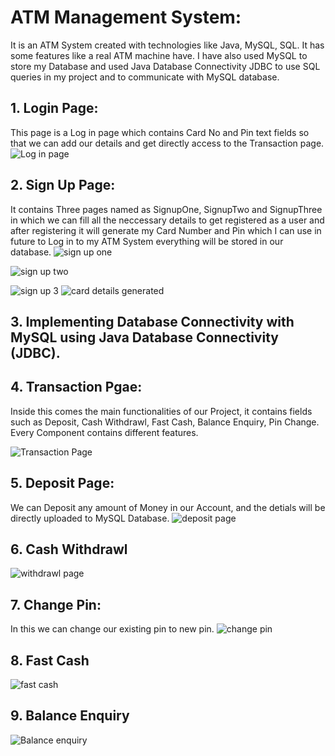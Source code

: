 # ATM Management System:
It is an ATM System created with technologies like Java, MySQL, SQL. It has some features like a real ATM machine have. I have also used MySQL to store my Database and used Java Database Connectivity JDBC to use SQL queries in my project and to communicate with MySQL database.

## 1. Login Page:
This page is a Log in page which contains Card No and Pin text fields so that we can add our details and get directly access to the Transaction page.
![Log in page](https://user-images.githubusercontent.com/92166528/200181334-917f5548-7b76-4db7-8d1c-29399cf1246d.png)


## 2. Sign Up Page:
It contains Three pages named as SignupOne, SignupTwo and SignupThree in which we can fill all the neccessary details to get registered as a user and after registering it will generate my Card Number and Pin which I can use in future to Log in to my ATM System everything will be stored in our database.
![sign up one](https://user-images.githubusercontent.com/92166528/200181546-8df50e26-325f-45fd-b0ab-958a21df5841.png)

![sign up two](https://user-images.githubusercontent.com/92166528/200181558-ec07da39-7f26-49a0-ade4-deda117046f0.png)

![sign up 3](https://user-images.githubusercontent.com/92166528/200181564-c9429f4d-8558-4bfd-98f0-51e1f17e4eaf.png)
![card details generated](https://user-images.githubusercontent.com/92166528/200181575-9eace26d-ddce-4000-95c2-eea765987ce8.png)





## 3. Implementing Database Connectivity with MySQL using Java Database Connectivity (JDBC).

## 4. Transaction Pgae:
Inside this comes the main functionalities of our Project, it contains fields such as Deposit, Cash Withdrawl, Fast Cash, Balance Enquiry, Pin Change. Every Component contains different features.

![Transaction Page](https://user-images.githubusercontent.com/92166528/200181579-e588e610-5a7c-4ee9-80db-4c0f431a856d.png)


## 5. Deposit Page:
We can Deposit any amount of Money in our Account, and the detials will be directly uploaded to MySQL Database.
![deposit page](https://user-images.githubusercontent.com/92166528/200181585-b034a5c4-9e07-4f8c-b716-409948f7b705.png)


## 6. Cash Withdrawl
![withdrawl page](https://user-images.githubusercontent.com/92166528/200181588-9042947b-a876-46b8-9457-c6210a40f397.png)


## 7. Change Pin:
In this we can change our existing pin to new pin.
![change pin](https://user-images.githubusercontent.com/92166528/200181604-ad4d7b23-6f2a-4e0c-85d9-6f61ecf5f8f9.png)


## 8. Fast Cash
![fast cash](https://user-images.githubusercontent.com/92166528/200181611-e35e42ae-6b45-4e95-9a91-42c86379caf1.png)


## 9. Balance Enquiry
![Balance enquiry](https://user-images.githubusercontent.com/92166528/200181615-5ba48e81-470f-4071-b95a-ec1faa0cc083.png)

